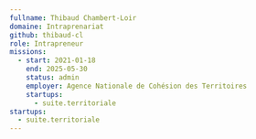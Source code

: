 ```yaml
---
fullname: Thibaud Chambert-Loir
domaine: Intraprenariat
github: thibaud-cl
role: Intrapreneur
missions:
  - start: 2021-01-18
    end: 2025-05-30
    status: admin
    employer: Agence Nationale de Cohésion des Territoires
    startups:
      - suite.territoriale
startups:
  - suite.territoriale
---
```

